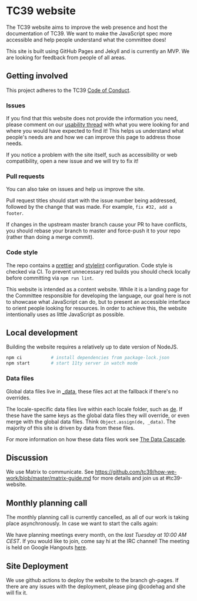 # TC39 website

The TC39 website aims to improve the web presence and host the documentation of TC39. We want to
make the JavaScript spec more accessible and help people understand what the committee does!

This site is built using GitHub Pages and Jekyll and is currently an MVP. We are looking for
feedback from people of all areas.

## Getting involved

This project adheres to the TC39 [Code of Conduct](https://tc39.es/code-of-conduct/).

### Issues

If you find that this website does not provide the information you need, please comment on our
[usability thread](https://github.com/tc39/tc39.github.io/issues/41) with
what you were looking for and where you would have expected to find it! This
helps us understand what people's needs are and how we can improve this page to address those needs.

If you notice a problem with the site itself, such as accessibility or web compatibility, open a new issue and we will try to fix it!

### Pull requests

You can also take on issues and help us improve the site.

Pull request titles should start with the issue number being addressed, followed by
the change that was made. For example, `fix #32, add a footer`.

If changes in the upstream master branch cause your PR to have conflicts, you should
rebase your branch to master and force-push it to your repo (rather than doing a
merge commit).

### Code style

The repo contains a [prettier](https://prettier.io/) and [stylelint](https://stylelint.io/) configuration.
Code style is checked via CI. To prevent unnecessary red builds you should check locally before committing via `npm run lint`.

This website is intended as a content website. While it is a landing page for the Committee responsible for developing the language, our goal here is not to showcase what JavaScript can do, but to present an accessible interface to orient people looking for resources. In order to achieve this, the website intentionally uses as little JavaScript as possible.

## Local development

Building the website requires a relatively up to date version of NodeJS.

```bash
npm ci           # install dependencies from package-lock.json
npm start        # start 11ty server in watch mode
```

### Data files

Global data files live in [\_data](./_data), these files act at the fallback if there's no overrides.

The locale-specific data files live within each locale folder, such as [de](./de). If these have the same keys as the global data files they will override, or even merge with the global data files. Think `Object.assign(de, _data)`. The majority of this site is driven by data from these files.

For more information on how these data files work see [The Data Cascade](https://www.11ty.dev/docs/data-cascade/).

## Discussion

We use Matrix to communicate. See https://github.com/tc39/how-we-work/blob/master/matrix-guide.md for more details and join us at #tc39-website.

## Monthly planning call

The monthly planning call is currently cancelled, as all of our work is taking place asynchronously.
In case we want to start the calls again:

We have planning meetings every month, on the _last Tuesday at 10:00 AM CEST_. If you would like to
join, come say hi at the IRC channel! The meeting is held on Google Hangouts [here](https://hangouts.google.com/call/lxrlUjS_VlOcuRU6BsFBAAEI).

## Site Deployment

We use github actions to deploy the website to the branch gh-pages. If there are any issues with the
deployment, please ping @codehag and she will fix it.

